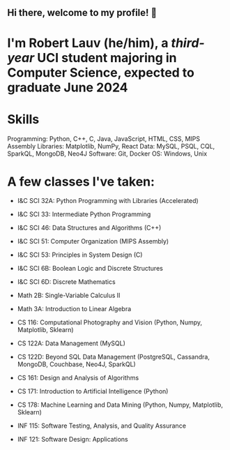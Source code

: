 ## Hi there, welcome to my profile! 👋  
# I'm **Robert Lauv** (he/him), a *third-year* UCI student majoring in Computer Science, expected to graduate June 2024

# Skills
Programming: Python, C++, C, Java, JavaScript, HTML, CSS, MIPS Assembly
Libraries: Matplotlib, NumPy, React
Data: MySQL, PSQL, CQL, SparkQL, MongoDB, Neo4J
Software: Git, Docker
OS: Windows, Unix

# A few classes I've taken:
 - I&C SCI 32A: Python Programming with Libraries (Accelerated)
 - I&C SCI 33: Intermediate Python Programming
 - I&C SCI 46: Data Structures and Algorithms (C++)
 - I&C SCI 51: Computer Organization (MIPS Assembly)
 - I&C SCI 53: Principles in System Design (C)

 - I&C SCI 6B: Boolean Logic and Discrete Structures
 - I&C SCI 6D: Discrete Mathematics
 - Math 2B: Single-Variable Calculus II
 - Math 3A: Introduction to Linear Algebra

 - CS 116: Computational Photography and Vision (Python, Numpy, Matplotlib, Sklearn)
 - CS 122A: Data Management (MySQL)
 - CS 122D: Beyond SQL Data Management (PostgreSQL, Cassandra, MongoDB, Couchbase, Neo4J, SparkQL)
 - CS 161: Design and Analysis of Algorithms
 - CS 171: Introduction to Artificial Intelligence (Python)
 - CS 178: Machine Learning and Data Mining (Python, Numpy, Matplotlib, Sklearn)

 - INF 115: Software Testing, Analysis, and Quality Assurance
 - INF 121: Software Design: Applications
